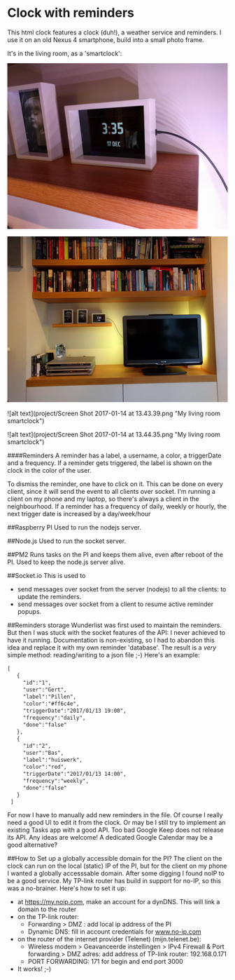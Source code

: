 # Clock with reminders


This html clock features a clock (duh!), a weather service and reminders.
I use it on an old Nexus 4 smartphone, build into a small photo frame.

It's in the living room, as a 'smartclock':


![alt text](project/IMG_20161217_153528.jpg	 "My living room smartclock")

![alt text](project/IMG_20161217_153426.jpg	 "My living room smartclock")

![alt text](project/Screen Shot 2017-01-14 at 13.43.39.png	 "My living room smartclock")

![alt text](project/Screen Shot 2017-01-14 at 13.44.35.png	 "My living room smartclock")


####Reminders
A reminder has a label, a username, a color, a triggerDate and a frequency.
If a reminder gets triggered, the label is shown on the clock in the color of the user.

To dismiss the reminder, one have to click on it. This can be done on every client, since it will send the event to all clients over socket.
I'm running a client on my phone and my laptop, so there's always a client in the neighbourhood.
If a reminder has a frequency of daily, weekly or hourly, the next trigger date is increased by a day/week/hour

##Raspberry PI
Used to run the nodejs server.

##Node.js
Used to run the socket server.

##PM2
Runs tasks on the PI and keeps them alive, even after reboot of the PI.
Used to keep the node.js server alive.

##Socket.io
This is used to
- send messages over socket from the server (nodejs) to all the clients: to update the reminders.
- send messages over socket from a client to resume active reminder popups.

##Reminders storage
Wunderlist was first used to maintain the reminders.
But then I was stuck with the socket features of the API: I never achieved to have it running. Documentation is non-existing, so I had to abandon this idea and replace it with my own reminder 'database'.
The result is a *very* simple method: reading/writing to a json file ;-)
Here's an example:
```
[
   {
     "id":"1",
     "user":"Gert",
     "label":"Pillen",
     "color":"#ff6c4e",
     "triggerDate":"2017/01/13 19:00",
     "frequency":"daily",
     "done":"false"
   },
   {
     "id":"2",
     "user":"Bas",
     "label":"huiswerk",
     "color":"red",
     "triggerDate":"2017/01/13 14:00",
     "frequency":"weekly",
     "done":"false"
   }
 ]
 ```
For now I have to manually add new reminders in the file. Of course I really need a good UI to edit it from the clock.
Or may be I still try to implement an existing Tasks app with a good API. Too bad Google Keep does not release its API.
Any ideas are welcome! A dedicated Google Calendar may be a good alternative?

##How to Set up a globally accessible domain for the PI?
The client on the clock can run on the local (static) IP of the PI, but for the client on my phone I wanted a globally accesssable domain.
After some digging I found noIP to be a good service. My TP-link router has build in support for no-IP, so this was a no-brainer.
Here's how to set it up:
- at https://my.noip.com, make an account for a dynDNS. This will link a domain to the router
- on the TP-link router:
  * Forwarding > DMZ : add local ip address of the PI
  * Dynamic DNS: fill in account credentials for www.no-ip.com
- on the router of the internet provider (Telenet)  (mijn.telenet.be):
  * Wireless modem > Geavanceerde instellingen > IPv4 Firewall & Port forwarding > DMZ adres: add address of TP-link router: 192.168.0.171
  * PORT FORWARDING: 171 for begin and end port 3000
- It works! ;-)